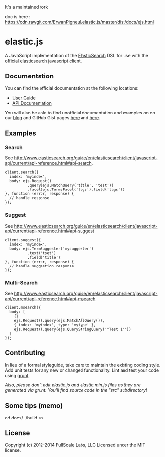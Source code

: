 It's a maintained fork

doc is here : https://cdn.rawgit.com/ErwanPigneul/elastic.js/master/dist/docs/ejs.html





# elastic.js

A JavaScript implementation of the [ElasticSearch](http://www.elasticsearch.org/) DSL for use with the [official elasticsearch javascript client](http://www.elasticsearch.org/guide/en/elasticsearch/client/javascript-api/current/index.html).  

## Documentation
You can find the official documentation at the following locations:

- [User Guide](http://www.fullscale.co/elasticjs)
- [API Documentation](http://docs.fullscale.co/elasticjs/)

You will also be able to find unofficial documentation and examples on on our
[blog](http://www.fullscale.co/blog/) and GitHub Gist pages [here](https://gist.github.com/mattweber)
and [here](https://gist.github.com/egaumer).

## Examples

### Search

See http://www.elasticsearch.org/guide/en/elasticsearch/client/javascript-api/current/api-reference.html#api-search.

```
client.search({
  index: 'myindex',
  body: ejs.Request()
          .query(ejs.MatchQuery('title', 'test'))
          .facet(ejs.TermsFacet('tags').field('tags'))
}, function (error, response) {
  // handle response
});
```

### Suggest

See http://www.elasticsearch.org/guide/en/elasticsearch/client/javascript-api/current/api-reference.html#api-suggest

```
client.suggest({
  index: 'myindex',
  body: ejs.TermSuggester('mysuggester')
          .text('tset')
          .field('title')
}, function (error, response) {
  // handle suggestion response
});
```

### Multi-Search

See http://www.elasticsearch.org/guide/en/elasticsearch/client/javascript-api/current/api-reference.html#api-msearch

```
client.msearch({
  body: [
    {}
    ejs.Request().query(ejs.MatchAllQuery()),
    { index: 'myindex', type: 'mytype' },
    ejs.Request().query(ejs.QueryStringQuery('"Test 1"'))
  ]
});
```

## Contributing
In lieu of a formal styleguide, take care to maintain the existing coding style. Add unit tests for any new or changed functionality. Lint and test your code using [grunt](http://gruntjs.com/).

_Also, please don't edit elastic.js and elastic.min.js files as they are generated via grunt. You'll find source code in the "src" subdirectory!_

## Some tips (memo)
cd docs/
./build.sh 

## 

## License
Copyright (c) 2012-2014 FullScale Labs, LLC
Licensed under the MIT license.
